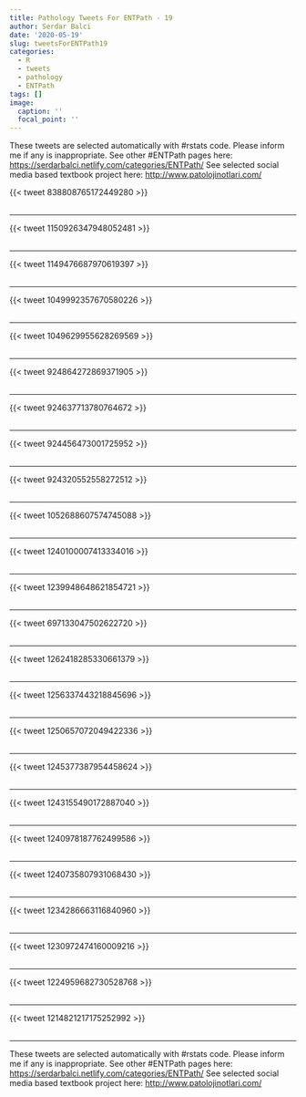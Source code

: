 ```yaml
---
title: Pathology Tweets For ENTPath - 19
author: Serdar Balci
date: '2020-05-19'
slug: tweetsForENTPath19
categories:
  - R
  - tweets
  - pathology
  - ENTPath
tags: []
image:
  caption: ''
  focal_point: ''
---
```



These tweets are selected automatically with #rstats code. Please inform me if any is inappropriate.
See other #ENTPath pages here: https://serdarbalci.netlify.com/categories/ENTPath/ 
See selected social media based textbook project here: http://www.patolojinotlari.com/

{{< tweet 838808765172449280 >}}
<br>
<br>
<hr>
{{< tweet 1150926347948052481 >}}
<br>
<br>
<hr>
{{< tweet 1149476687970619397 >}}
<br>
<br>
<hr>
{{< tweet 1049992357670580226 >}}
<br>
<br>
<hr>
{{< tweet 1049629955628269569 >}}
<br>
<br>
<hr>
{{< tweet 924864272869371905 >}}
<br>
<br>
<hr>
{{< tweet 924637713780764672 >}}
<br>
<br>
<hr>
{{< tweet 924456473001725952 >}}
<br>
<br>
<hr>
{{< tweet 924320552558272512 >}}
<br>
<br>
<hr>
{{< tweet 1052688607574745088 >}}
<br>
<br>
<hr>
{{< tweet 1240100007413334016 >}}
<br>
<br>
<hr>
{{< tweet 1239948648621854721 >}}
<br>
<br>
<hr>
{{< tweet 697133047502622720 >}}
<br>
<br>
<hr>
{{< tweet 1262418285330661379 >}}
<br>
<br>
<hr>
{{< tweet 1256337443218845696 >}}
<br>
<br>
<hr>
{{< tweet 1250657072049422336 >}}
<br>
<br>
<hr>
{{< tweet 1245377387954458624 >}}
<br>
<br>
<hr>
{{< tweet 1243155490172887040 >}}
<br>
<br>
<hr>
{{< tweet 1240978187762499586 >}}
<br>
<br>
<hr>
{{< tweet 1240735807931068430 >}}
<br>
<br>
<hr>
{{< tweet 1234286663116840960 >}}
<br>
<br>
<hr>
{{< tweet 1230972474160009216 >}}
<br>
<br>
<hr>
{{< tweet 1224959682730528768 >}}
<br>
<br>
<hr>
{{< tweet 1214821217175252992 >}}
<br>
<br>
<hr>


These tweets are selected automatically with #rstats code. Please inform me if any is inappropriate.
See other #ENTPath pages here: https://serdarbalci.netlify.com/categories/ENTPath/ 
See selected social media based textbook project here: http://www.patolojinotlari.com/

